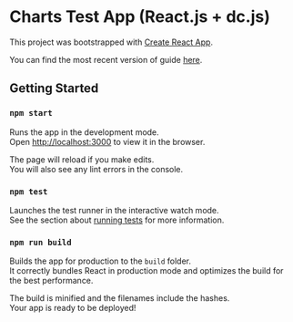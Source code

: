 # Charts Test App (React.js + dc.js)

This project was bootstrapped with [Create React App](https://github.com/facebookincubator/create-react-app).

You can find the most recent version of guide [here](https://github.com/facebookincubator/create-react-app/blob/master/packages/react-scripts/template/README.md).

## Getting Started

### `npm start`

Runs the app in the development mode.<br>
Open [http://localhost:3000](http://localhost:3000) to view it in the browser.

The page will reload if you make edits.<br>
You will also see any lint errors in the console.

### `npm test`

Launches the test runner in the interactive watch mode.<br>
See the section about [running tests](#running-tests) for more information.

### `npm run build`

Builds the app for production to the `build` folder.<br>
It correctly bundles React in production mode and optimizes the build for the best performance.

The build is minified and the filenames include the hashes.<br>
Your app is ready to be deployed!
